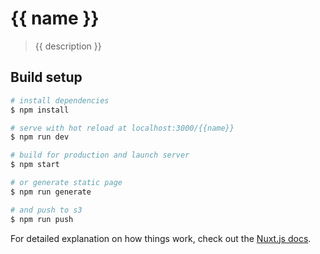 # {{ name }}

> {{ description }}

## Build setup

``` bash
# install dependencies
$ npm install

# serve with hot reload at localhost:3000/{{name}}
$ npm run dev

# build for production and launch server
$ npm start

# or generate static page
$ npm run generate

# and push to s3
$ npm run push
```

For detailed explanation on how things work, check out the [Nuxt.js docs](https://github.com/nuxt/nuxt.js).
